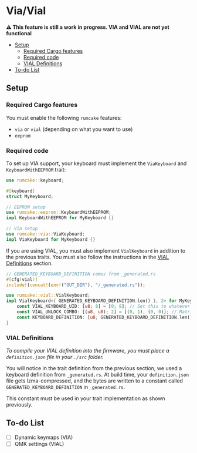 # Via/Vial

**⚠ This feature is still a work in progress. VIA and VIAL are not yet functional**

<!--toc:start-->

- [Setup](#setup)
  - [Required Cargo features](#required-cargo-features)
  - [Required code](#required-code)
  - [VIAL Definitions](#vial-definitions)
- [To-do List](#to-do-list)
<!--toc:end-->

## Setup

### Required Cargo features

You must enable the following `rumcake` features:

- `via` or `vial` (depending on what you want to use)
- `eeprom`

### Required code

To set up VIA support, your keyboard must implement the `ViaKeyboard` and `KeyboardWithEEPROM` trait:

```rust
use rumcake::keyboard;

#[keyboard]
struct MyKeyboard;

// EEPROM setup
use rumcake::eeprom::KeyboardWithEEPROM;
impl KeyboardWithEEPROM for MyKeyboard {}

// Via setup
use rumcake::via::ViaKeyboard;
impl ViaKeyboard for MyKeyboard {}
```

If you are using VIAL, you must also implement `VialKeyboard` in addition to the previous traits.
You must also follow the instructions in the [VIAL Definitions](#vial-definitions) section.

```rust
// GENERATED_KEYBOARD_DEFINITION comes from _generated.rs
#[cfg(vial)]
include!(concat!(env!("OUT_DIR"), "/_generated.rs"));

use rumcake::vial::VialKeyboard;
impl VialKeyboard<{ GENERATED_KEYBOARD_DEFINITION.len() }, 2> for MyKeyboard {
    const VIAL_KEYBOARD_UID: [u8; 8] = [0; 8]; // Set this to whatever you want
    const VIAL_UNLOCK_COMBO: [(u8, u8); 2] = [(0, 1), (0, 0)]; // Matrix positions used to unlock VIAL (row, col)
    const KEYBOARD_DEFINITION: [u8; GENERATED_KEYBOARD_DEFINITION.len()] = GENERATED_KEYBOARD_DEFINITION;
}
```

### VIAL Definitions

_To compile your VIAL definition into the firmware, you must place a `definition.json` file in your `./src` folder._

You will notice in the trait definition from the previous section, we used a keyboard definition from `_generated.rs`.
At build time, your `definition.json` file gets lzma-compressed, and the bytes are written to a constant called `GENERATED_KEYBOARD_DEFINITION` in `_generated.rs`.

This constant must be used in your trait implementation as shown previously.

## To-do List

- [ ] Dynamic keymaps (VIA)
- [ ] QMK settings (VIAL)
